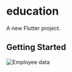 # education

A new Flutter project.

## Getting Started


<img src="/assets/readme_images/employee.png" alt="Employee data" title="Employee Data title">
